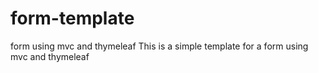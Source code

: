 # form-template
form using mvc and thymeleaf
This is a simple template for a form using mvc and thymeleaf
